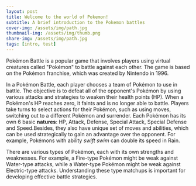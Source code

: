 ```yaml
---
layout: post
title: Welcome to the world of Pokemon!
subtitle: A brief introduction to the Pokemon battles
cover-img: /assets/img/path.jpg
thumbnail-img: /assets/img/thumb.png
share-img: /assets/img/path.jpg
tags: [intro, test]
---
```


Pokémon Battle is a popular game that involves players using virtual creatures called "Pokémon" to battle against each other. The game is based on the Pokémon franchise, which was created by Nintendo in 1996.

In a Pokémon Battle, each player chooses a team of Pokémon to use in battle. The objective is to defeat all of the opponent's Pokémon by using various attacks and strategies to weaken their health points (HP). When a Pokémon's HP reaches zero, it faints and is no longer able to battle. Players take turns to select actions for their Pokémon, such as using moves, switching out to a different Pokémon and surrender. Each Pokémon has its own 6 basic **natures**: HP, Attack, Defense, Special Attack, Special Defense and Speed.Besides, they also have unique set of moves and abilities, which can be used strategically to gain an advantage over the opponent. For example, Pokémons with ability _swift swim_ can double its speed in Rain.

There are various types of Pokémon, each with its own strengths and weaknesses. For example, a Fire-type Pokémon might be weak against Water-type attacks, while a Water-type Pokémon might be weak against Electric-type attacks. Understanding these type matchups is important for developing effective battle strategies.

